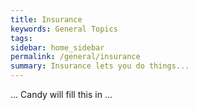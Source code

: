 ```yaml
---
title: Insurance
keywords: General Topics
tags:
sidebar: home_sidebar
permalink: /general/insurance
summary: Insurance lets you do things...
---
```


... Candy will fill this in ...